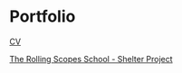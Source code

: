 # Portfolio

[CV](https://alexbibig.github.io/Portfolio/cv/)

[The Rolling Scopes School - Shelter Project](https://alexbibig.github.io/Portfolio/rsschool-shelter/pages/main/main.html)
